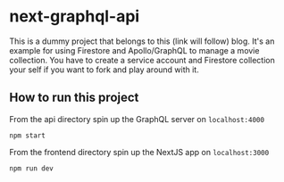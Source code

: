 # next-graphql-api

This is a dummy project that belongs to this (link will follow) blog. It's an example for using Firestore and Apollo/GraphQL to manage a movie collection.
You have to create a service account and Firestore collection your self if you want to fork and play around with it.

## How to run this project


From the api directory spin up the GraphQL server on `localhost:4000`
```
npm start
```

From the frontend directory spin up the NextJS app on `localhost:3000`
```
npm run dev
```
